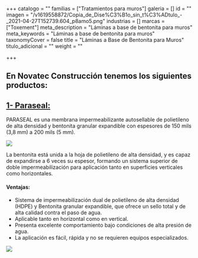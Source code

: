 +++
catalogo = ""
familias = ["Tratamientos para muros"]
galeria = []
id = ""
imagen = "/v1619558872/Copia_de_Dise%C3%B1o_sin_t%C3%ADtulo_-_2021-04-27T152739.604_p8amo5.png"
industrias = []
marcas = ["Toxement"]
meta_description = "Láminas a base de bentonita para muros"
meta_keywords = "Láminas a base de bentonita para muros"
taxonomyCover = false
title = "Láminas a Base de Bentonita para Muros"
titulo_adicional = ""
weight = ""

+++
## En Novatec Construcción tenemos los siguientes productos:

## [**1- Paraseal:**](http://12.156.76.244/portafolio/productos/impermeabilizaci%C3%B3n/cimentaciones/paraseal/)

PARASEAL es una membrana impermeabilizante autosellable de polietileno de alta densidad y bentonita granular expandible con espesores de 150 mils (3,8 mm) a 200 mils (5 mm).

![](https://res.cloudinary.com/drnun7bay/image/upload/v1619557734/paraseal_tisupt.png)

La bentonita está unida a la hoja de polietileno de alta densidad, y es capaz de expandirse a 6 veces su espesor, formando un sistema superior de doble impermeabilización para aplicación tanto en superficies verticales como horizontales.

#### **Ventajas:**

* Sistema de impermeabilización dual de polietileno de alta densidad (HDPE) y Bentonita granular expandible, que ofrece un sello total y de alta calidad contra el paso de agua.
* Aplicable tanto en horizontal como en vertical.
* Presenta excelente comportamiento bajo condiciones de alta presión de agua.
* La aplicación es fácil, rápida y no se requieren equipos especializados.

![](https://res.cloudinary.com/drnun7bay/image/upload/v1619559001/WhatsApp_Image_2021-04-27_at_15.18.43_qiidj5.png)